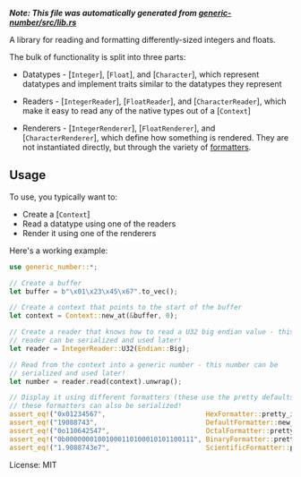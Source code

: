 ***Note: This file was automatically generated from [generic-number/src/lib.rs](/generic-number/src/lib.rs)***

A library for reading and formatting differently-sized integers and floats.

The bulk of functionality is split into three parts:

* Datatypes - [`Integer`], [`Float`], and [`Character`], which represent
  datatypes and implement traits similar to the datatypes they represent

* Readers - [`IntegerReader`], [`FloatReader`], and [`CharacterReader`],
  which make it easy to read any of the native types out of a [`Context`]

* Renderers - [`IntegerRenderer`], [`FloatRenderer`], and
  [`CharacterRenderer`], which define how something is rendered. They are
  not instantiated directly, but through the variety of
  [formatters](/generic-number/src/generic_formatter/).
## Usage

To use, you typically want to:

* Create a [`Context`]
* Read a datatype using one of the readers
* Render it using one of the renderers

Here's a working example:

```rust
use generic_number::*;

// Create a buffer
let buffer = b"\x01\x23\x45\x67".to_vec();

// Create a context that points to the start of the buffer
let context = Context::new_at(&buffer, 0);

// Create a reader that knows how to read a U32 big endian value - this
// reader can be serialized and used later!
let reader = IntegerReader::U32(Endian::Big);

// Read from the context into a generic number - this number can be
// serialized and used later!
let number = reader.read(context).unwrap();

// Display it using different formatters (these use the pretty defaults) -
// these formatters can also be serialized!
assert_eq!("0x01234567",                         HexFormatter::pretty_integer().render(number));
assert_eq!("19088743",                           DefaultFormatter::new_integer().render(number));
assert_eq!("0o110642547",                        OctalFormatter::pretty_integer().render(number));
assert_eq!("0b00000001001000110100010101100111", BinaryFormatter::pretty_integer().render(number));
assert_eq!("1.9088743e7",                        ScientificFormatter::pretty_integer().render(number));
```

License: MIT
